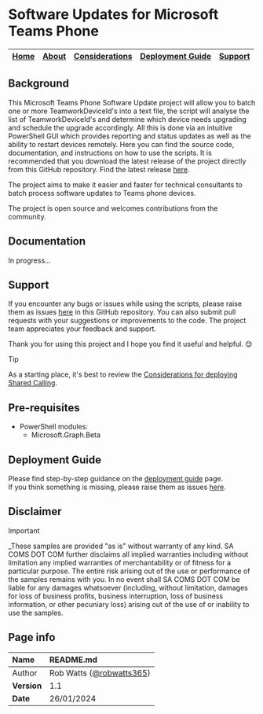 # Software Updates for Microsoft Teams Phone

| [Home](README.md) | [About](about.md) | [Considerations](considerations.md) | [Deployment Guide](deployment.md) | [Support](support.md) | 
| --- | --- | --- | --- | --- |

## Background
This Microsoft Teams Phone Software Update project will allow you to batch one or more TeamworkDeviceId's into a text file, the script
will analyse the list of TeamworkDeviceId's and determine which device needs upgrading and schedule the upgrade accordingly.
All this is done via an intuitive PowerShell GUI which provides reporting and status updates as well as the ability to restart devices remotely. Here you can find the source code, documentation, and instructions on how to use the scripts. It is recommended that you download the latest release of the project directly from this GitHub repository. Find the latest release [here](https://github.com/jone5zee/).

The project aims to make it easier and faster for technical consultants to batch process software updates to Teams phone devices. 

The project is open source and welcomes contributions from the community. 

## Documentation
In progress...

## Support
If you encounter any bugs or issues while using the scripts, please raise them as issues [here](https://github.com/jone5zee/MicrosoftTeamsPhone-SoftwareUpdates/issues) in this GitHub repository. You can also submit pull requests with your suggestions or improvements to the code. The project team appreciates your feedback and support. 

Thank you for using this project and I hope you find it useful and helpful. 😊

 > [!TIP]
> As a starting place, it's best to review the [Considerations for deploying Shared Calling](considerations.md).

## Pre-requisites
* PowerShell modules:
  * Microsoft.Graph.Beta
    
## Deployment Guide
Please find step-by-step guidance on the [deployment guide](deployment.md) page.  
If you think something is missing, please raise them as issues [here](https://github.com/robwatts365/MicrosoftTeamsPhone-ConfigureSharedCalling/issues).

## Disclaimer
> [!IMPORTANT]
> _These samples are provided "as is" without warranty of any kind. SA COMS DOT COM further disclaims all implied warranties including without limitation any implied warranties of merchantability or of fitness for a particular purpose. The entire risk arising out of the use or performance of the samples remains with you. In no event shall SA COMS DOT COM be liable for any damages whatsoever (including, without limitation, damages for loss of business profits, business interruption, loss of business information, or other pecuniary loss) arising out of the use of or inability to use the samples.

## Page info

| Name | README.md |
| :--- | :--- |
| Author | Rob Watts ([@robwatts365](https://github.com/robwatts365)) |
| **Version** | 1.1 |
| **Date** | 26/01/2024 |
